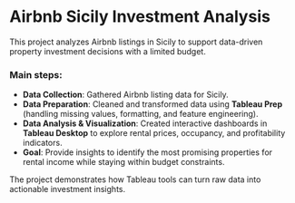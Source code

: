 # Airbnb Sicily Investment Analysis

This project analyzes Airbnb listings in Sicily to support data-driven property investment decisions with a limited budget.  

### Main steps:
- **Data Collection**: Gathered Airbnb listing data for Sicily.  
- **Data Preparation**: Cleaned and transformed data using **Tableau Prep** (handling missing values, formatting, and feature engineering).  
- **Data Analysis & Visualization**: Created interactive dashboards in **Tableau Desktop** to explore rental prices, occupancy, and profitability indicators.  
- **Goal**: Provide insights to identify the most promising properties for rental income while staying within budget constraints.  

The project demonstrates how Tableau tools can turn raw data into actionable investment insights.
